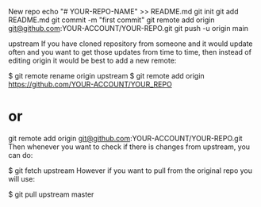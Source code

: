 New repo
echo "# YOUR-REPO-NAME" >> README.md
git init
git add README.md
git commit -m "first commit"
git remote add origin git@github.com:YOUR-ACCOUNT/YOUR-REPO.git
git push -u origin main

upstream
If you have cloned repository from someone and it would update often and you want to get those updates from time to time, then instead of editing origin it would be best to add a new remote:

$ git remote rename origin upstream
$ git remote add origin https://github.com/YOUR-ACCOUNT/YOUR_REPO

# or

git remote add origin git@github.com:YOUR-ACCOUNT/YOUR-REPO.git
Then whenever you want to check if there is changes from upstream, you can do:

$ git fetch upstream
However if you want to pull from the original repo you will use:

$ git pull upstream master
